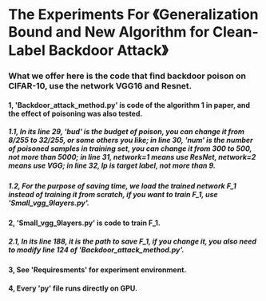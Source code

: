 # The Experiments For 《Generalization Bound and New Algorithm for Clean-Label Backdoor Attack》

### What we offer here is the code that find backdoor poison on CIFAR-10, use the network VGG16 and Resnet. 

#### 1, 'Backdoor_attack_method.py' is code of the algorithm 1 in paper, and the effect of poisoning was also tested. 
##### 1.1, In its line 29, 'bud' is the budget of poison, you can change it from 8/255 to 32/255, or some others you like; in line 30, 'num' is the number of poisoned samples in training set, you can change it from 300 to 500, not more than 5000; in line 31, network=1 means use ResNet, network=2 means use VGG; in line 32, lp is target label, not more than 9.
##### 1.2, For the purpose of saving time, we load the trained network F_1 instead of training it from scratch, if you want to train F_1, use 'Small_vgg_9layers.py'.
#### 2, 'Small_vgg_9layers.py' is code to train F_1.
##### 2.1, In its line 188, it is the path to save F_1, if you change it, you also need to modify line 124 of 'Backdoor_attack_method.py'. 
#### 3, See 'Requiresments' for experiment environment.
#### 4, Every 'py' file runs directly on GPU.
